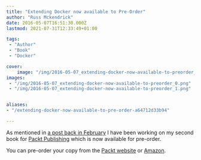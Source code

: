 ```yaml
---
title: "Extending Docker now available to Pre-Order"
author: "Russ Mckendrick"
date: 2016-05-07T16:51:30.000Z
lastmod: 2021-07-31T12:33:49+01:00

tags:
 - "Author"
 - "Book"
 - "Docker"

cover:
    image: "/img/2016-05-07_extending-docker-now-available-to-preorder_0.png" 
images:
 - "/img/2016-05-07_extending-docker-now-available-to-preorder_0.png"
 - "/img/2016-05-07_extending-docker-now-available-to-preorder_1.png"


aliases:
- "/extending-docker-now-available-to-pre-order-a64712d33b94"

---
```


As mentioned in [a post back in February](https://media-glass.es/2016/02/25/docker-networking-magic/) I have been working on my second book for [Packt Publishing](https://www.packtpub.com) which is now available for pre-order.

You can pre-order your copy from the [Packt website](https://www.packtpub.com/networking-and-servers/extending-docker) or [Amazon](https://www.amazon.co.uk/Extending-Docker-Russ-McKendrick-ebook/dp/B01F3LATNI/).
